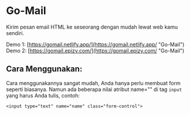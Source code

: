 # Go-Mail
Kirim pesan email HTML ke seseorang dengan mudah lewat web kamu sendiri.

Demo 1:
[https://gomail.netlify.app/](https://gomail.netlify.app/ "Go-Mail")
Demo 2:
[https://gomail.epizy.com/](https://gomail.epizy.com/ "Go-Mail")

## Cara Menggunakan:
Cara menggunakannya sangat mudah, Anda hanya perlu membuat form seperti biasanya.
Namun ada beberapa nilai atribut name="" di tag <code>input</code> yang harus Anda tulis, contoh:
     
    <input type="text" name="name" class="form-control">
 
